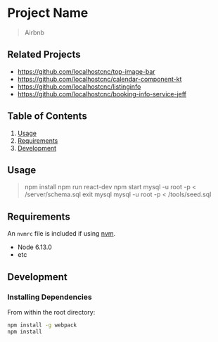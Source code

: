 # Project Name

> Airbnb 

## Related Projects

  - https://github.com/localhostcnc/top-image-bar
  -	https://github.com/localhostcnc/calendar-component-kt
  - https://github.com/localhostcnc/listinginfo  
  - https://github.com/localhostcnc/booking-info-service-jeff

## Table of Contents

1. [Usage](#Usage)
1. [Requirements](#requirements)
1. [Development](#development)

## Usage

> npm install
> npm run react-dev
> npm start
> mysql -u root -p < /server/schema.sql
> exit mysql
> mysql -u root -p  < /tools/seed.sql

## Requirements

An `nvmrc` file is included if using [nvm](https://github.com/creationix/nvm).

- Node 6.13.0
- etc

## Development

### Installing Dependencies

From within the root directory:

```sh
npm install -g webpack
npm install
```

